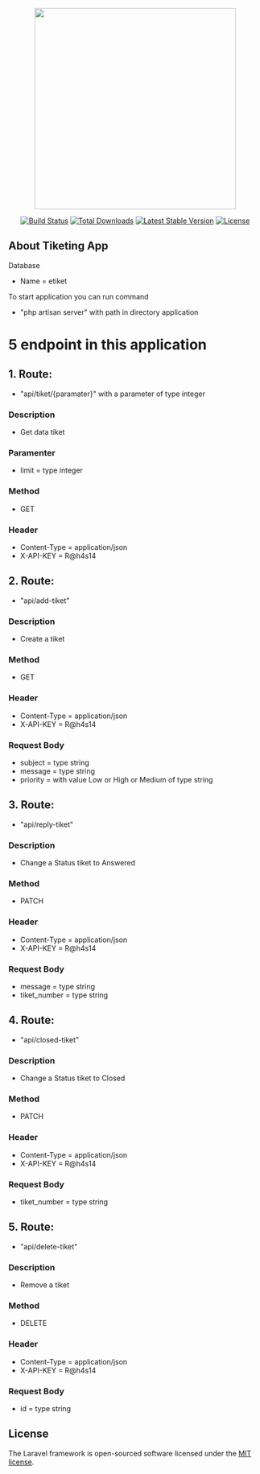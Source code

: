 <p align="center"><a href="https://laravel.com" target="_blank"><img src="https://raw.githubusercontent.com/laravel/art/master/logo-lockup/5%20SVG/2%20CMYK/1%20Full%20Color/laravel-logolockup-cmyk-red.svg" width="400"></a></p>

<p align="center">
<a href="https://travis-ci.org/laravel/framework"><img src="https://travis-ci.org/laravel/framework.svg" alt="Build Status"></a>
<a href="https://packagist.org/packages/laravel/framework"><img src="https://img.shields.io/packagist/dt/laravel/framework" alt="Total Downloads"></a>
<a href="https://packagist.org/packages/laravel/framework"><img src="https://img.shields.io/packagist/v/laravel/framework" alt="Latest Stable Version"></a>
<a href="https://packagist.org/packages/laravel/framework"><img src="https://img.shields.io/packagist/l/laravel/framework" alt="License"></a>
</p>

## About Tiketing App
Database 
- Name = etiket

To start application you can run command
- "php artisan server" with path in directory application

# 5 endpoint in this application
## 1. Route: 
- "api/tiket/{paramater}" with a parameter of type integer 
### Description
- Get data tiket 
### Paramenter
- limit = type integer
### Method 
- GET
### Header 
- Content-Type = application/json
- X-API-KEY = R@h4s14

## 2. Route: 
- "api/add-tiket" 
### Description
- Create a tiket 
### Method 
- GET
### Header 
- Content-Type = application/json
- X-API-KEY = R@h4s14
### Request Body 
- subject = type string 
- message = type string
- priority = with value Low or High or Medium of type string


## 3. Route: 
- "api/reply-tiket" 
### Description
- Change a Status tiket to Answered
### Method 
- PATCH
### Header 
- Content-Type = application/json
- X-API-KEY = R@h4s14
### Request Body 
- message = type string 
- tiket_number = type string

## 4. Route: 
- "api/closed-tiket" 
### Description
- Change a Status tiket to Closed
### Method 
- PATCH
### Header 
- Content-Type = application/json
- X-API-KEY = R@h4s14
### Request Body 
- tiket_number = type string


## 5. Route: 
- "api/delete-tiket" 
### Description
- Remove a tiket 
### Method 
- DELETE
### Header 
- Content-Type = application/json
- X-API-KEY = R@h4s14
### Request Body 
- id = type string

## License

The Laravel framework is open-sourced software licensed under the [MIT license](https://opensource.org/licenses/MIT).

